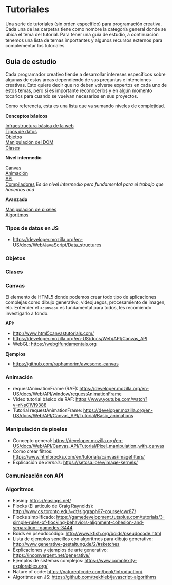 # Tutoriales

Una serie de tutoriales (sin orden específico) para programación creativa. Cada una de las carpetas tiene como nombre la categoría general donde se ubica el tema del tutorial. Para tener una guía de estudio, a continuación tenemos una lista de temas importantes y algunos recursos externos para complementar los tutoriales.

## Guía de estudio

Cada programador creativo tiende a desarrollar intereses específicos sobre algunas de estas áreas dependiendo de sus preguntas e intenciones creativas. Esto quiere decir que no deben volverse expertos en cada uno de estos temas, pero si es importante reconocerlos y en algún momento tocarlos para cuando se vuelvan necesarios en sus proyectos.

Como referencia, esta es una lista que va sumando niveles de complejidad.

**Conceptos básicos**

[Infraestructura básica de la web](./html/archivo-index.md)  
[Tipos de datos](#tipos-de-datos-en-js)  
[Objetos](#objetos)  
[Manipulación del DOM](./javascript/manipulacion-dom.md)  
[Clases](#clases)

**Nivel intermedio**

[Canvas](#canvas)  
[Animación](#animación)  
[API](#comunicación-con-api)  
[Compiladores](/plantillas) _Es de nivel intermedio pero fundamental para el trabajo que hacemos acá_

**Avanzado**

[Manipulación de pixeles](#manipulación-de-pixeles)  
[Algoritmos](#algoritmos)

### Tipos de datos en JS

- https://developer.mozilla.org/en-US/docs/Web/JavaScript/Data_structures

### Objetos

### Clases

### Canvas

El elemento de HTML5 donde podemos crear todo tipo de aplicaciones complejas como dibujo generativo, videojuegos, procesamiento de imagen, etc. Entender el `<canvas>` es fundamental para todos, les recomiendo investigarlo a fondo.

**API:**

- http://www.html5canvastutorials.com/
- https://developer.mozilla.org/en-US/docs/Web/API/Canvas_API
- WebGL: https://webglfundamentals.org

**Ejemplos**

- https://github.com/raphamorim/awesome-canvas

### Animación

- requestAnimationFrame (RAF): https://developer.mozilla.org/en-US/docs/Web/API/window/requestAnimationFrame
- Video tutorial básico de RAF: https://www.youtube.com/watch?v=rNsC1VI9388
- Tutorial requestAnimationFrame: https://developer.mozilla.org/en-US/docs/Web/API/Canvas_API/Tutorial/Basic_animations

### Manipulación de pixeles

- Concepto general: https://developer.mozilla.org/en-US/docs/Web/API/Canvas_API/Tutorial/Pixel_manipulation_with_canvas
- Como crear filtros: https://www.html5rocks.com/en/tutorials/canvas/imagefilters/
- Explicación de _kernels_: https://setosa.io/ev/image-kernels/

### Comunicación con API

### Algoritmos

- Easing: https://easings.net/
- Flocks (El articulo de Craig Raynolds): http://www.cs.toronto.edu/~dt/siggraph97-course/cwr87/
- Flocks simplificado: https://gamedevelopment.tutsplus.com/tutorials/3-simple-rules-of-flocking-behaviors-alignment-cohesion-and-separation--gamedev-3444
- Boids en pseudocódigo: http://www.kfish.org/boids/pseudocode.html
- Lista de ejemplos sencillos con algoritmos para dibujo generativo: http://www.generative-gestaltung.de/2/#sketches
- Explicaciones y ejemplos de arte generativo: https://inconvergent.net/generative/
- Ejemplos de sistemas complejos: https://www.complexity-explorables.org/
- Nature of code: https://natureofcode.com/book/introduction/
- Algoritmos en JS: https://github.com/trekhleb/javascript-algorithms
